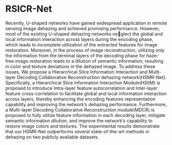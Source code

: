 # RSICR-Net
Recently, U-shaped networks have gained widespread application in remote sensing image dehazing
and achieved promising performance. However, most of the existing U-shaped dehazing networks neglect the global and local information interaction across layers during the encoding phase, which leads
to incomplete utilization of the extracted features for image restoration. Moreover, in the process of
image reconstruction, utilizing only the information from the terminal layers of the decoding phase for
haze-free image restoration leads to a dilution of semantic information, resulting in color and texture
deviations in the dehazed image. To address these issues, We propose a Hierarchical Slice Information
Interaction and Multi-layer Decoding Collaborative Reconstruction dehazing network(HSMR-Net).
Specifically, a Hierarchical Slice Information Interaction Module(HSIIM) is proposed to introduce
Intra-layer feature autocorrelation and Inter-layer feature cross-correlation to facilitate global and
local information interaction across layers, thereby enhancing the encoding features representation
capability and improving the network’s dehazing performance. Furthermore, a Multi-layer Decoding
Collaborative Reconstruction module(MDCR) is proposed to fully utilize feature information in each
decoding layer, mitigate semantic information dilution, and improve the network’s capability to restore
image colors and textures. The experimental results demonstrate that our HSMR-Net outperforms
several state-of-the-art methods in dehazing on two publicly available datasets.
